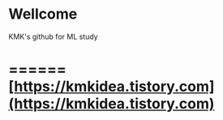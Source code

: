 # Wellcome 
KMK's github for ML study

======
[https://kmkidea.tistory.com](https://kmkidea.tistory.com)
======
